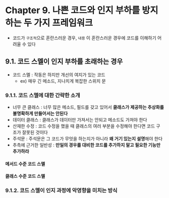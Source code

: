 # Chapter 9. 나쁜 코드와 인지 부하를 방지하는 두 가지 프레임워크
- 코드가 `구조적`으로 혼란스러운 경우, `내용` 이 혼란스러운 경우에 코드를 이해하기 어려울 수 있다

## 9.1. 코드 스멜이 인지 부하를 초래하는 경우
- 코드 스멜 : 작동은 하지만 개선의 여지가 있는 코드
  - ex) 매우 긴 메소드, 지나치게 복잡한 스위치 문

### 9.1.1. 코드 스멜에 대한 간략한 소개
- 너무 큰 클래스 : 너무 많은 메소드, 필드를 갖고 있어서 **클래스가 제공하는 추상화를 불명확하게 만들어서는 안된다**
- 데이터 클래스 : 클래스가 데이터만 가져서는 안되고 메소드도 가져야 한다
- 산재한 수정 : 코드 수정을 했을 때 클래스의 여러 부분을 수정해야 한다면 코드 구조가 잘못된 것이다
- 주석문 : 주석문은 그 코드가 무엇을 하는지가 아니라 **왜 거기 있는지 설명**해야 한다
- 추측에 근거한 일반성 : **만일의 경우를 대비한 코드를 추가하지 말고 필요한 기능만 추가하라**

#### 메서드 수준 코드 스멜

#### 클래스 수준 코드 스멜

### 9.1.2. 코드 스멜이 인지 과정에 악영향을 미치는 방식